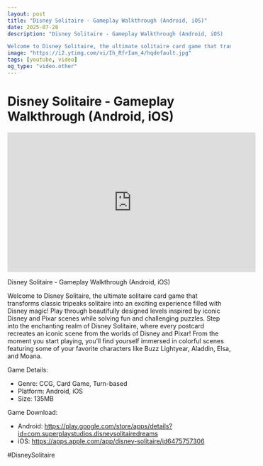 ```yaml
---
layout: post
title: "Disney Solitaire - Gameplay Walkthrough (Android, iOS)"
date: 2025-07-28
description: "Disney Solitaire - Gameplay Walkthrough (Android, iOS)

Welcome to Disney Solitaire, the ultimate solitaire card game that transforms classic tripeaks s..."
image: "https://i2.ytimg.com/vi/Ih_RfrIam_4/hqdefault.jpg"
tags: [youtube, video]
og_type: "video.other"
---
```


<script type="application/ld+json">
{
  "@context": "http://schema.org",
  "@type": "VideoObject",
  "name": "Disney Solitaire - Gameplay Walkthrough (Android, iOS)",
  "description": "Disney Solitaire - Gameplay Walkthrough (Android, iOS)\n\nWelcome to Disney Solitaire, the ultimate solitaire card game that transforms classic tripeaks solitaire into an exciting experience filled with Disney magic! Play through beautifully designed levels inspired by iconic Disney and Pixar scenes while solving fun and challenging puzzles. Step into the enchanting realm of Disney Solitaire, where every postcard recreates an iconic scene from the worlds of Disney and Pixar! From the moment you start playing, you\u2019ll find yourself immersed in colorful scenes featuring some of your favorite characters like Buzz Lightyear, Aladdin, Elsa, and Moana.\n\nGame Details:\n\n- Genre: CCG, Card Game, Turn-based\n- Platform: Android, iOS\n- Size: 135MB\n\nGame Download:\n\n- Android: https://play.google.com/store/apps/details?id=com.superplaystudios.disneysolitairedreams\n- iOS: https://apps.apple.com/app/disney-solitaire/id6475757306\n\n#DisneySolitaire",
  "thumbnailUrl": "https://i2.ytimg.com/vi/Ih_RfrIam_4/hqdefault.jpg",
  "uploadDate": "2025-07-28T00:57:35",
  "embedUrl": "https://www.youtube.com/embed/Ih_RfrIam_4",
  "publisher": {
    "@type": "Person",
    "name": "Celo Zaga"
  },
  "mainEntityOfPage": {
    "@type": "WebPage",
    "@id": "https://celozaga.github.io/2025/07/28/disney-solitaire---gameplay-walkthrough-(android,-ios)-Ih_RfrIam_4.html"
  },
  "duration": "PT0M0S"
}
</script>

<script type="application/ld+json">
{
  "@context": "http://schema.org",
  "@type": "BlogPosting",
  "headline": "Disney Solitaire - Gameplay Walkthrough (Android, iOS)",
  "image": "https://i2.ytimg.com/vi/Ih_RfrIam_4/hqdefault.jpg",
  "publisher": {
    "@type": "Person",
    "name": "Celo Zaga"
  },
  "url": "https://celozaga.github.io/2025/07/28/disney-solitaire---gameplay-walkthrough-(android,-ios)-Ih_RfrIam_4.html",
  "datePublished": "2025-07-28T00:57:35",
  "dateCreated": "2025-07-28T00:57:35",
  "dateModified": "2025-07-28T00:57:35",
  "description": "Disney Solitaire - Gameplay Walkthrough (Android, iOS)\n\nWelcome to Disney Solitaire, the ultimate solitaire card game that transforms classic tripeaks s...",
  "author": {
    "@type": "Person",
    "name": "Celo Zaga"
  },
  "mainEntityOfPage": {
    "@type": "WebPage",
    "@id": "https://celozaga.github.io/2025/07/28/disney-solitaire---gameplay-walkthrough-(android,-ios)-Ih_RfrIam_4.html"
  }
}
</script>

<h1 class="youtube-post-title">Disney Solitaire - Gameplay Walkthrough (Android, iOS)</h1>

<iframe width="560" height="315" src="https://www.youtube.com/embed/Ih_RfrIam_4" class="youtube-post-embed" frameborder="0" allowfullscreen></iframe>

<p class="youtube-post-description">Disney Solitaire - Gameplay Walkthrough (Android, iOS)

Welcome to Disney Solitaire, the ultimate solitaire card game that transforms classic tripeaks solitaire into an exciting experience filled with Disney magic! Play through beautifully designed levels inspired by iconic Disney and Pixar scenes while solving fun and challenging puzzles. Step into the enchanting realm of Disney Solitaire, where every postcard recreates an iconic scene from the worlds of Disney and Pixar! From the moment you start playing, you’ll find yourself immersed in colorful scenes featuring some of your favorite characters like Buzz Lightyear, Aladdin, Elsa, and Moana.

Game Details:

- Genre: CCG, Card Game, Turn-based
- Platform: Android, iOS
- Size: 135MB

Game Download:

- Android: https://play.google.com/store/apps/details?id=com.superplaystudios.disneysolitairedreams
- iOS: https://apps.apple.com/app/disney-solitaire/id6475757306

#DisneySolitaire</p>
